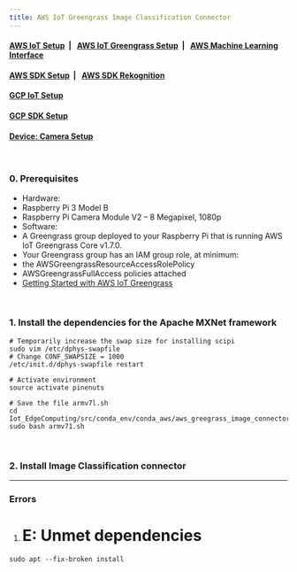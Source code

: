 ```yaml
---
title: AWS IoT Greengrass Image Classification Connector
---
```



####  [AWS IoT Setup](https://dujm.github.io/Iot_EdgeComputing/aws_iot)&nbsp;  | &nbsp;   [AWS IoT Greengrass Setup](https://dujm.github.io/Iot_EdgeComputing/aws_iot_greengrass)&nbsp;  | &nbsp;   [AWS Machine Learning Interface](https://dujm.github.io/Iot_EdgeComputing/aws_ml)

#### [AWS SDK Setup](https://dujm.github.io/Iot_EdgeComputing/aws_sdk_cli)&nbsp;  | &nbsp; [AWS SDK Rekognition](https://dujm.github.io/Iot_EdgeComputing/aws_sdk_reko)

#### [GCP IoT Setup](https://dujm.github.io/Iot_EdgeComputing/gcp_iot)

#### [GCP SDK Setup](https://dujm.github.io/Iot_EdgeComputing/gcp_sdk)

#### [Device: Camera Setup](https://dujm.github.io/Iot_EdgeComputing/device_cam)

<br>

###  0. Prerequisites
 * Hardware: 
  * Raspberry Pi 3 Model B
  * Raspberry Pi Camera Module V2 – 8 Megapixel, 1080p
 * Software: 
  * A Greengrass group deployed to your Raspberry Pi that is running AWS IoT Greengrass Core v1.7.0. 
  * Your Greengrass group has an IAM group role, at minimum:  
   * the AWSGreengrassResourceAccessRolePolicy  
   * AWSGreengrassFullAccess policies attached
  * [Getting Started with AWS IoT Greengrass](https://docs.aws.amazon.com/greengrass/latest/developerguide/gg-gs.html)

<br>

### 1. Install the dependencies for the Apache MXNet framework

```
# Temporarily increase the swap size for installing scipi
sudo vim /etc/dphys-swapfile
# Change CONF_SWAPSIZE = 1000
/etc/init.d/dphys-swapfile restart

# Activate environment
source activate pinenuts

# Save the file armv7l.sh
cd Iot_EdgeComputing/src/conda_env/conda_aws/aws_greegrass_image_connector
sudo bash armv71.sh
```

<br>

### 2. Install Image Classification connector


---
### Errors
1. # E: Unmet dependencies

```
sudo apt --fix-broken install
```
